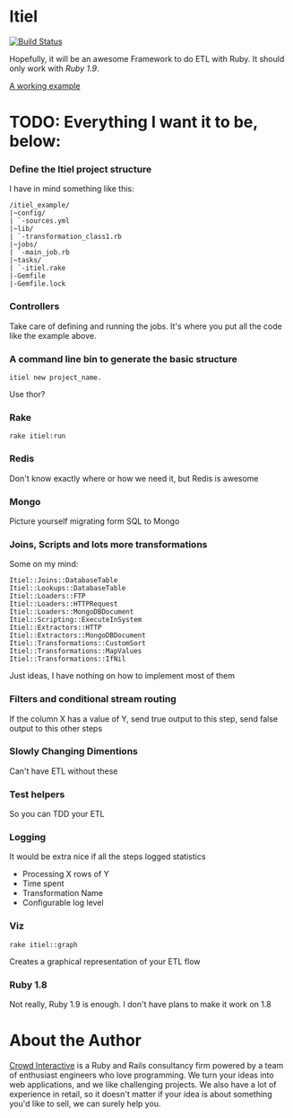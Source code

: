 # Itiel

[![Build Status](https://secure.travis-ci.org/dabit/itiel.png?branch=master)](http://travis-ci.org/dabit/itiel)

Hopefully, it will be an awesome Framework to do ETL with Ruby. It
should only work with *Ruby 1.9*.

[A working example](https://github.com/railsmx/rails-mx-blog/blob/master/itiel/posts.rb)

# TODO: Everything I want it to be, below:

### Define the Itiel project structure

I have in mind something like this:

    /itiel_example/
    |~config/
    | `-sources.yml
    |~lib/
    | `-transformation_class1.rb
    |~jobs/
    | `-main_job.rb
    |~tasks/
    | `-itiel.rake
    |-Gemfile
    |-Gemfile.lock

### Controllers

Take care of defining and running the jobs. It's where you put all the
code like the example above.

### A command line bin to generate the basic structure

    itiel new project_name.

Use thor?

### Rake

    rake itiel:run

### Redis

Don't know exactly where or how we need it, but Redis is awesome

### Mongo

Picture yourself migrating form SQL to Mongo

### Joins, Scripts and lots more transformations

Some on my mind:

    Itiel::Joins::DatabaseTable
    Itiel::Lookups::DatabaseTable
    Itiel::Loaders::FTP
    Itiel::Loaders::HTTPRequest
    Itiel::Loaders::MongoDBDocument
    Itiel::Scripting::ExecuteInSystem
    Itiel::Extractors::HTTP
    Itiel::Extractors::MongoDBDocument
    Itiel::Transformations::CustomSort
    Itiel::Transformations::MapValues
    Itiel::Transformations::IfNil

Just ideas, I have nothing on how to implement most of them

### Filters and conditional stream routing

If the column X has a value of Y, send true output to this step, send
false output to this other steps

### Slowly Changing Dimentions

Can't have ETL without these

### Test helpers

So you can TDD your ETL

### Logging

It would be extra nice if all the steps logged statistics

* Processing X rows of Y
* Time spent
* Transformation Name
* Configurable log level

### Viz

    rake itiel::graph

Creates a graphical representation of your ETL flow

### Ruby 1.8

Not really, Ruby 1.9 is enough. I don't have plans to make it
work on 1.8

# About the Author

[Crowd Interactive](http://www.crowdint.com) is a Ruby and Rails consultancy firm
powered by a team of enthusiast engineers who love programming.
We turn your ideas into web applications, and we like challenging projects. We also have
a lot of experience in retail, so it doesn't matter if your idea is about
something you'd like to sell, we can surely help you.

